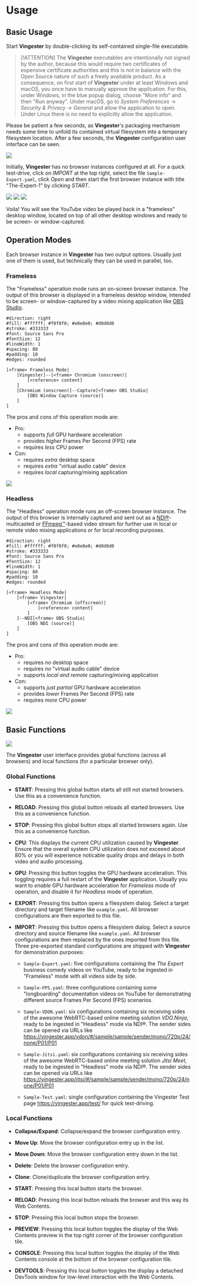 
Usage
=====

Basic Usage
-----------

Start **Vingester** by double-clicking its self-contained single-file executable.

> [!ATTENTION]
> The **Vingester** executables are intentionally not signed by the
> author, because this would require two certificates of expensive
> certificate authorities and this is not in balance with the Open
> Source nature of such a freely available product. As a consequence,
> on first start of **Vingester** under at least Windows and macOS,
> you once have to manually approve the application. For this, under
> Windows, in the blue popup dialog, choose "More info" and then "Run
> anyway". Under macOS, go to *System Preferences* &rarr; *Security &
> Privacy* &rarr; *General* and allow the application to open. Under
> Linux there is no need to explicitly allow the application.

Please be patient a few seconds, as **Vingester**'s packaging mechanism needs
some time to unfold its contained virtual filesystem into a temporary filesystem location.
After a few seconds, the **Vingester** configuration user interface can be seen.

![](_media/usage-1.png)

Initially, **Vingester** has no browser instances configured at all.
For a quick test-drive, click on *IMPORT* at the top right, select
the file `Sample-Expert.yaml`, click *Open* and then start the
first browser instance with title "The-Expert-1" by clicking
*START*.

![](_media/usage-2.png)
![](_media/usage-3.png)
![](_media/usage-4.png)

Voila! You will see the YouTube video be played back in a "frameless"
desktop window, located on top of all other desktop windows and ready to
be screen- or window-captured.

Operation Modes
---------------

Each browser instance in **Vingester** has two output options. Usually
just one of them is used, but technically they can be used in
parallel, too.

### Frameless

The "Frameless" operation mode runs an on-screen browser instance. The
output of this browser is displayed in a frameless desktop window,
intended to be screen- or window-captured by a video mixing application
like [OBS Studio](https://obsproject.com). 

```nomnoml
#direction: right
#fill: #ffffff; #f0f0f0; #e0e0e0; #d0d0d0
#stroke: #333333
#font: Source Sans Pro
#fontSize: 12
#lineWidth: 1
#spacing: 80
#padding: 10
#edges: rounded

[<frame> Frameless Mode|
    [Vingester]--[<frame> Chromium (onscreen)|
        [<reference> content]
    ]
    [Chromium (onscreen)]--Capture[<frame> OBS Studio|
        [OBS Window Capture (source)]
    ]
]
```

The pros and cons of this operation mode are:

- Pro:
    - supports *full* GPU hardware acceleration
    - provides *higher* Frames Per Second (FPS) rate
    - requires *less* CPU power
- Con:
    - requires *extra* desktop space
    - requires *extra* "virtual audio cable" device
    - requires *local* capturing/mixing application

![](_media/usage-4.png)

### Headless

The "Headless" operation mode runs an off-screen browser
instance. The output of this browser is internally captured and
sent out as a [NDI&reg;](https://www.ndi.tv/)-multicasted or
[FFmpeg&trade;](https://ffmpeg.org)-based video stream for further use
in local or remote video mixing applications or for local recording purposes.

```nomnoml
#direction: right
#fill: #ffffff; #f0f0f0; #e0e0e0; #d0d0d0
#stroke: #333333
#font: Source Sans Pro
#fontSize: 12
#lineWidth: 1
#spacing: 80
#padding: 10
#edges: rounded

[<frame> Headless Mode|
    [<frame> Vingester|
        [<frame> Chromium (offscreen)|
            [<reference> content]
        ]
    ]--NDI[<frame> OBS Studio|
        [OBS NDI (source)]
    ]
]
```

The pros and cons of this operation mode are:

- Pro:
    - requires *no* desktop space
    - requires *no* "virtual audio cable" device
    - supports *local and remote* capturing/mixing application
- Con:
    - supports *just partial* GPU hardware acceleration
    - provides *lower* Frames Per Second (FPS) rate
    - requires *more* CPU power

![](_media/usage-5.png)

Basic Functions
---------------

![](_media/usage-3.png)

The **Vingester** user interface provides global functions (across all browsers)
and local functions (for a particular browser only).

### Global Functions

- **START**: Pressing this global button starts all still not started browsers.
  Use this as a convenience function.

- **RELOAD**: Pressing this global button reloads all started browsers.
  Use this as a convenience function.

- **STOP**: Pressing this global button stops all started browsers again.
  Use this as a convenience function.

- **CPU**: This displays the current CPU utilization caused by **Vingester**.
  Ensure that the overall system CPU utilization does not exceeed about
  80% or you will experience noticable quality drops and delays in both video and
  audio processing.

- **GPU**: Pressing this button toggles the GPU hardware acceleration.
  This toggling requires a full restart of the **Vingester** application.
  Usually you want to *enable* GPU hardware acceleration for *Frameless*
  mode of operation, and disable it for *Headless* mode of operation.

- **EXPORT**: Pressing this button opens a filesystem dialog. Select a
  target directory and target filename like `example.yaml`. All browser
  configurations are then exported to this file.

- **IMPORT**: Pressing this button opens a filesystem dialog. Select a
  source directory and source filename like `example.yaml`. All browser
  configurations are then replaced by the ones imported from this file.
  Three pre-exported standard configurations are shipped with **Vingester**
  for demonstration purposes:

  - `Sample-Expert.yaml`: five configurations containing the *The Expert*
    business comedy videos on YouTube, ready to be ingested in "Frameless"
    mode with all videos side by side.

  - `Sample-FPS.yaml`: three configurations containing some "longboarding"
    documentation videos on YouTube for demonstrating different source
    Frames Per Second (FPS) scenarios.

  - `Sample-VDON.yaml`: six configurations containing six receiving sides of
    the awesome WebRTC-based online meeting solution *VDO.Ninja*, ready
    to be ingested in "Headless" mode via NDI&reg;.
    The sender sides can be opened via URLs like
    https://vingester.app/vdon/#/sample/sample/sender/mono/720p/24/none/P01/P01

  - `Sample-Jitsi.yaml`: six configurations containing six receiving sides of
    the awesome WebRTC-based online meeting solution *Jitsi Meet*, ready
    to be ingested in "Headless" mode via NDI&reg;.
    The sender sides can be opened via URLs like
    https://vingester.app/jitsi/#/sample/sample/sender/mono/720p/24/none/P01/P01

  - `Sample-Test.yaml`: single configuration containing the Vingester Test
    page https://vingester.app/test/ for quick test-driving.

### Local Functions

- **Collapse/Expand**: Collapse/expand the browser configuration entry.

- **Move Up**: Move the browser configuration entry up in the list.

- **Move Down**: Move the browser configuration entry down in the list.

- **Delete**: Delete the browser configuration entry.

- **Clone**: Clone/duplicate the browser configuration entry.

- **START**: Pressing this local button starts the browser.

- **RELOAD**: Pressing this local button reloads the browser and this way its Web Contents.

- **STOP**: Pressing this local button stops the browser.

- **PREVIEW**: Pressing this local button toggles the display of the Web Contents
  preview in the top right corner of the browser configuration tile.

- **CONSOLE**: Pressing this local button toggles the display of the Web Contents
  console at the bottom of the browser configuration tile.

- **DEVTOOLS**: Pressing this local button toggles the display a
  detached DevTools window for low-level interaction with the Web Contents.

